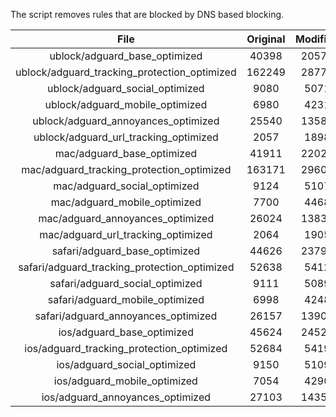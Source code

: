 The script removes rules that are blocked by DNS based blocking.


| File | Original | Modified |
|:----:|:-----:|:-----:|
| ublock/adguard_base_optimized | 40398 | 20573 |
| ublock/adguard_tracking_protection_optimized | 162249 | 28778 |
| ublock/adguard_social_optimized | 9080 | 5071 |
| ublock/adguard_mobile_optimized | 6980 | 4231 |
| ublock/adguard_annoyances_optimized | 25540 | 13589 |
| ublock/adguard_url_tracking_optimized | 2057 | 1898 |
| mac/adguard_base_optimized | 41911 | 22029 |
| mac/adguard_tracking_protection_optimized | 163171 | 29608 |
| mac/adguard_social_optimized | 9124 | 5107 |
| mac/adguard_mobile_optimized | 7700 | 4468 |
| mac/adguard_annoyances_optimized | 26024 | 13831 |
| mac/adguard_url_tracking_optimized | 2064 | 1905 |
| safari/adguard_base_optimized | 44626 | 23798 |
| safari/adguard_tracking_protection_optimized | 52638 | 5412 |
| safari/adguard_social_optimized | 9111 | 5089 |
| safari/adguard_mobile_optimized | 6998 | 4248 |
| safari/adguard_annoyances_optimized | 26157 | 13907 |
| ios/adguard_base_optimized | 45624 | 24521 |
| ios/adguard_tracking_protection_optimized | 52684 | 5419 |
| ios/adguard_social_optimized | 9150 | 5109 |
| ios/adguard_mobile_optimized | 7054 | 4290 |
| ios/adguard_annoyances_optimized | 27103 | 14356 |
